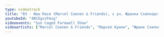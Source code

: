 ```yaml
---
type: videotrack
title: "03 - New Race (Marcel Coenen & Friends), с уч. Франка Схипхорста"
youtubeId: "4BCEgxzFmzg"
videoevents: "Sun Caged Farewell Show"
videoartists: ["Marcel Coenen & Friends", "Марсел Кунен", "Франк Схипхорст"]
---
```

